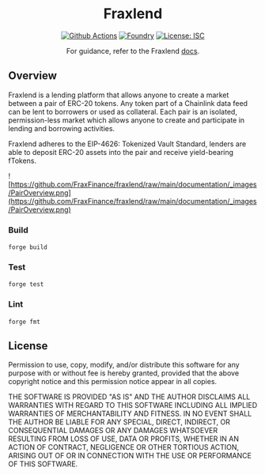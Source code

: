 <div style="text-align:center;">

# Fraxlend
[![Github Actions][gha-badge]][gha] [![Foundry][foundry-badge]][foundry] [![License: ISC][license-badge]][license]

[gha]: https://github.com/lenx-finance/fraxlend/actions
[gha-badge]: https://github.com/lenx-finance/fraxlend/actions/workflows/test.yml/badge.svg
[foundry]: https://getfoundry.sh/
[foundry-badge]: https://img.shields.io/badge/Built%20with-Foundry-FFDB1C.svg
[license]: https://opensource.org/license/ISC
[license-badge]: https://img.shields.io/badge/License-ISC-blue.svg

For guidance, refer to the Fraxlend [docs](https://docs.frax.finance/fraxlend/fraxlend-overview).
</div>

## Overview

  Fraxlend is a lending platform that allows anyone to create a market between a pair of ERC-20 tokens. Any token part of a Chainlink data feed can be lent to borrowers or used as collateral.  Each pair is an isolated, permission-less market which allows anyone to create and participate in lending and borrowing activities.

  Fraxlend adheres to the EIP-4626: Tokenized Vault Standard, lenders are able to deposit ERC-20 assets into the pair and receive yield-bearing fTokens.  

![https://github.com/FraxFinance/fraxlend/raw/main/documentation/_images/PairOverview.png](https://github.com/FraxFinance/fraxlend/raw/main/documentation/_images/PairOverview.png)

### Build

```shell
forge build
```

### Test

```shell
forge test
```

### Lint

```shell
forge fmt
```

<!-- ### Deploy

Copy `.env.example` to `.env` and configure the parameters.

```shell
cp .env.example .env
```

Run the deployment script.

```shell
source .env && forge script DeployCounter --rpc-url $RPC_URL --private-key $PRIVATE_KEY --etherscan-api-key $ETHERSCAN_KEY --verify --broadcast
``` -->

## License
Permission to use, copy, modify, and/or distribute this software for any purpose with or without fee is hereby granted, provided that the above copyright notice and this permission notice appear in all copies.

THE SOFTWARE IS PROVIDED "AS IS" AND THE AUTHOR DISCLAIMS ALL WARRANTIES WITH REGARD TO THIS SOFTWARE INCLUDING ALL IMPLIED WARRANTIES OF MERCHANTABILITY AND FITNESS. IN NO EVENT SHALL THE AUTHOR BE LIABLE FOR ANY SPECIAL, DIRECT, INDIRECT, OR CONSEQUENTIAL DAMAGES OR ANY DAMAGES WHATSOEVER RESULTING FROM LOSS OF USE, DATA OR PROFITS, WHETHER IN AN ACTION OF CONTRACT, NEGLIGENCE OR OTHER TORTIOUS ACTION, ARISING OUT OF OR IN CONNECTION WITH THE USE OR PERFORMANCE OF THIS SOFTWARE.
